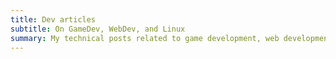 ```yaml
---
title: Dev articles
subtitle: On GameDev, WebDev, and Linux
summary: My technical posts related to game development, web development, and Linux
---
```

